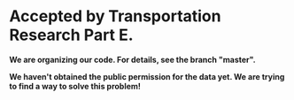 # Accepted by Transportation Research Part E.
**We are organizing our code. For details, see the branch "master".**

**We haven't obtained the public permission for the data yet. We are trying to find a way to solve this problem!**
